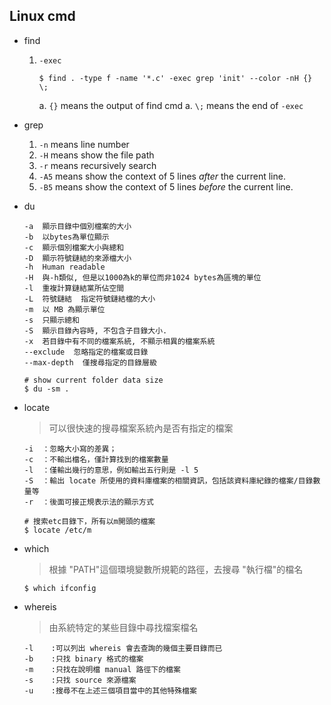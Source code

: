Linux cmd
---

+ find
    1. `-exec`

        ```
        $ find . -type f -name '*.c' -exec grep 'init' --color -nH {} \;
        ```

        a. `{}` means the output of find cmd
        a. `\;` means the end of `-exec`

+ grep
    1. `-n` means line number
    1. `-H` means show the file path
    1. `-r` means recursively search
    1. `-A5` means show the context of 5 lines *after* the current line.
    1. `-B5` means show the context of 5 lines *before* the current line.

+ du

    ```
    -a  顯示目錄中個別檔案的大小
    -b  以bytes為單位顯示
    -c  顯示個別檔案大小與總和
    -D  顯示符號鏈結的來源檔大小
    -h  Human readable
    -H  與-h類似, 但是以1000為k的單位而非1024 bytes為區塊的單位
    -l  重複計算鏈結黨所佔空間
    -L  符號鏈結  指定符號鏈結檔的大小
    -m  以 MB 為顯示單位
    -s  只顯示總和
    -S  顯示目錄內容時, 不包含子目錄大小.
    -x  若目錄中有不同的檔案系統, 不顯示相異的檔案系統
    --exclude  忽略指定的檔案或目錄
    --max-depth  僅搜尋指定的目錄層級

    # show current folder data size
    $ du -sm .
    ```

+ locate
    > 可以很快速的搜尋檔案系統內是否有指定的檔案

    ```
    -i  ：忽略大小寫的差異；
    -c  ：不輸出檔名，僅計算找到的檔案數量
    -l  ：僅輸出幾行的意思，例如輸出五行則是 -l 5
    -S  ：輸出 locate 所使用的資料庫檔案的相關資訊，包括該資料庫紀錄的檔案/目錄數量等
    -r  ：後面可接正規表示法的顯示方式

    # 搜索etc目錄下，所有以m開頭的檔案
    $ locate /etc/m
    ```

+ which
    > 根據 "PATH"這個環境變數所規範的路徑，去搜尋 "執行檔"的檔名

    ```
    $ which ifconfig
    ```
+ whereis
    > 由系統特定的某些目錄中尋找檔案檔名

    ```
    -l    :可以列出 whereis 會去查詢的幾個主要目錄而已
    -b    :只找 binary 格式的檔案
    -m    :只找在說明檔 manual 路徑下的檔案
    -s    :只找 source 來源檔案
    -u    :搜尋不在上述三個項目當中的其他特殊檔案
    ```



